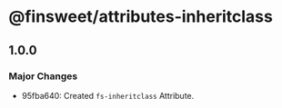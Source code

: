 # @finsweet/attributes-inheritclass

## 1.0.0

### Major Changes

- 95fba640: Created `fs-inheritclass` Attribute.
